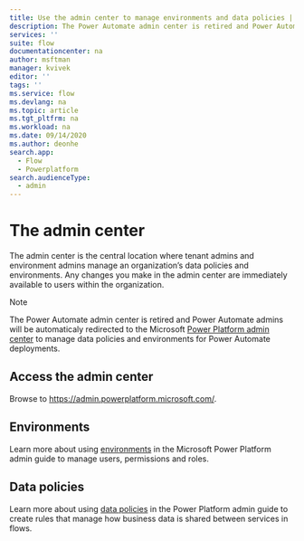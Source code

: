 ```yaml
---
title: Use the admin center to manage environments and data policies | Microsoft Docs
description: The Power Automate admin center is retired and Power Automate admins must use the Power Platform admin center to manage data policies and environments for Power Automate deployments.
services: ''
suite: flow
documentationcenter: na
author: msftman
manager: kvivek
editor: ''
tags: ''
ms.service: flow
ms.devlang: na
ms.topic: article
ms.tgt_pltfrm: na
ms.workload: na
ms.date: 09/14/2020
ms.author: deonhe
search.app: 
  - Flow
  - Powerplatform
search.audienceType: 
  - admin
---
```

# The admin center

The admin center is the central location where tenant admins and environment admins manage an organization’s data policies and environments. Any changes you make in the admin center are immediately available to users within the organization.

> [!NOTE]
> The Power Automate admin center is retired and Power Automate admins will be automaticaly redirected to the Microsoft [Power Platform admin center](https://aka.ms/ppac) to manage data policies and environments for Power Automate deployments.

## Access the admin center

Browse to <https://admin.powerplatform.microsoft.com/>.

## Environments

Learn more about using [environments](https://docs.microsoft.com/power-platform/admin/environments-overview) in the Microsoft Power Platform admin guide to manage users, permissions and roles.

## Data policies

Learn more about using [data policies](https://docs.microsoft.com/power-platform/admin/prevent-data-loss) in the Power Platform admin guide to create rules that manage how business data is shared between services in flows.

